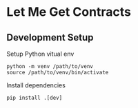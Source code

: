 # Let Me Get Contracts

## Development Setup

Setup Python vitual env

    python -m venv /path/to/venv
    source /path/to/venv/bin/activate

Install dependencies

    pip install .[dev]

